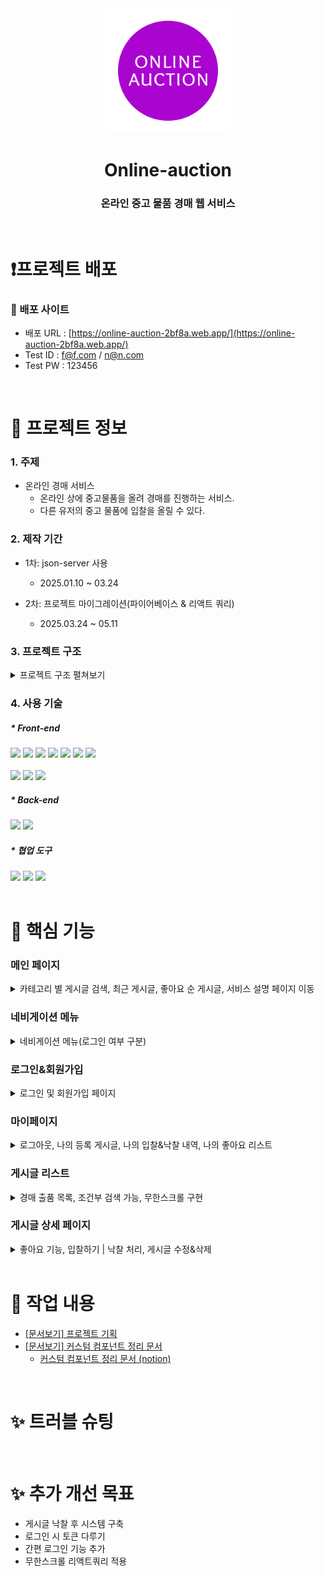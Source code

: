 <div align="middle">
  <img width="200px;" src="/public/images/logo.svg"/>
</div>
<h1 align="middle">Online-auction</h1>
<h3 align="middle">온라인 중고 물품 경매 웹 서비스</h3>
<br />

# ❗프로젝트 배포

### 🎥 배포 사이트

<!-- 온라인 경매 시스템 -->
<!-- 리액트 & 파이어베이스를 이용한 개인 프로젝트 -->

- 배포 URL : [https://online-auction-2bf8a.web.app/](https://online-auction-2bf8a.web.app/)
- Test ID : f@f.com / n@n.com
- Test PW : 123456

<br />

# 📃 프로젝트 정보

### 1. 주제

- 온라인 경매 서비스
  - 온라인 상에 중고물품을 올려 경매를 진행하는 서비스.
  - 다른 유저의 중고 물품에 입찰을 올릴 수 있다.

### 2. 제작 기간

- 1차: json-server 사용

  - 2025.01.10 ~ 03.24

- 2차: 프로젝트 마이그레이션(파이어베이스 & 리액트 쿼리)
  - 2025.03.24 ~ 05.11

### 3. 프로젝트 구조

<details>
<summary>프로젝트 구조 펼쳐보기</summary>
<div markdown="1" style="padding-left: 15px;">

```
├── README.md
├── index.html
├── eslint.config.js
├── .gitignore
├── vite.config.ts
├── package.json
├── yarn.lock
├── firebase.json
├── .firebaserc
│
├── public
│    └── images/...
└── src
  ├── main.tsx
  ├── App.tsx
  ├── index.css
  ├── apis/libs
  │     └── index.ts
  │     └── auction.ts
  │     └── home.ts
  │     └── mypage.ts
  ├── stores
  │     └── useAuthStore.ts
  ├── components
  │     ├── common
  │     │     ├── CommonButton.tsx
  │     │     ├── CommonInput.tsx
  │     │     .
  │     │     .
  │     │     .
  │     │     └── CommonModal.tsx
  │     ├── pages
  │     │     └── mypage
  │     │            └── MypageList.tsx
  │     └── UI
  │           ├── DataLoading.tsx
  │           ├── Loading.tsx
  │           └── Logo.tsx
  ├── constants
  │     ├── firebase.ts
  │     ├── category.ts
  │     └── mypage.ts
  ├── libs
  │     ├── firebase.ts
  │     └── queryClient.ts
  ├── utils
  │     └── index.ts
  ├── pages
  │     ├── Home.tsx
  │     ├── login
  │     │     ├── Login.tsx
  │     │     └── Register.tsx
  │     ├── auction
  │     │     ├── Detail.tsx
  │     │     ├── List.tsx
  │     │     └── SellerItems.tsx
  │     ├── mypage
  │     │     ├── Mypage.tsx
  │     │     ├── MySellList.tsx
  │     │     ├── MyBidList.tsx
  │     │     ├── MyBidAward.tsx
  │     │     └── MyFavoriteList.tsx
  │     ├── sell
  │     │     ├── Sell.tsx
  │     │     └── Edit.tsx
  │     ├── services
  │     │     ├── Services.tsx
  │     │     ├── Notice.tsx
  │     │     └── Faq.tsx
  │     ├── guide
  │     │     └── Guide.tsx
  │     └── NotFound.tsx
  ├── types
  │     ├── index.ts
  │     ├── component.ts
  │     ├── user.ts
  │     ├── post.ts
  │     └── style.jsx
  ├── styles
  │     ├── AppStyle.tsx
  │     ├── CommonStyle.tsx
  │     ├── LoginStyle.tsx
  │     ├── HomeStyle.tsx
  │     ├── AuctionStyle.tsx
  │     ├── MypageStyle.tsx
  │     ├── SellPageStyle.tsx
  │     └── ServiceStyle.tsx
  └── dev-only
        └── dev-only code
```

</div>
</details>

### 4. 사용 기술

##### \* Front-end

<!-- react, typescript, vite, javascript, zustand, axios -->
<div>
  <img src="https://img.shields.io/badge/React-61DAFB?style=for-the-badge&logo=React&logoColor=black">
  <img src="https://img.shields.io/badge/Typescript-3178C6?style=for-the-badge&logo=Typescript&logoColor=white">
  <img src="https://img.shields.io/badge/Vite-646CFF?style=for-the-badge&logo=Vite&logoColor=white">
  <img src="https://img.shields.io/badge/Javascript-F7DF1E?style=for-the-badge&logo=Javascript&logoColor=black">
  <img src="https://img.shields.io/badge/zustand-000000?style=for-the-badge&logo=circle&logoColor=white">
  <img src="https://img.shields.io/badge/react%20query-FF4154?style=for-the-badge&logo=reactquery&logoColor=white">
  <img src="https://img.shields.io/badge/axios-5A29E4?style=for-the-badge&logo=axios&logoColor=white">
</div>

  <br />

<!-- styled-component, html, css -->
<div>
  <img src="https://img.shields.io/badge/styled%20components-DB7093?style=for-the-badge&logo=styledcomponents&logoColor=white">
  <img src="https://img.shields.io/badge/Html-E34F26?style=for-the-badge&logo=Html5&logoColor=white">
  <img src="https://img.shields.io/badge/css-1572B6?style=for-the-badge&logo=css3&logoColor=white">
</div>

##### \* Back-end

<!-- firebase, json-server -->
<div>
  <img src="https://img.shields.io/badge/firebase-DD2C00?style=for-the-badge&logo=firebase&logoColor=white">
  <img src="https://img.shields.io/badge/json%20server-000000?style=for-the-badge&logo=json&logoColor=white">
</div>

##### \* 협업 도구

<!-- git, github, notion -->
<div>
  <img src="https://img.shields.io/badge/git-F05032?style=for-the-badge&logo=git&logoColor=white">
  <img src="https://img.shields.io/badge/github-181717?style=for-the-badge&logo=github&logoColor=white">
  <img src="https://img.shields.io/badge/notion-000000?style=for-the-badge&logo=notion&logoColor=white">
</div>

<br />

# 🔑 핵심 기능

<!-- 홈화면, 로그인&회원가입, 마이페이지, 리스트, 게시글 등록, 디테일 페이지 -->

### 메인 페이지

<details>
<summary>카테고리 별 게시글 검색, 최근 게시글, 좋아요 순 게시글, 서비스 설명 페이지 이동</summary>
<div markdown="1" style="padding-left: 15px;">
  <img width="383" alt="image" src="https://github.com/user-attachments/assets/65936dea-7d15-4183-9285-d6e3292f9517" />
</div>
</details>

### 네비게이션 메뉴

<details>
<summary>네비게이션 메뉴(로그인 여부 구분)</summary>
<div markdown="1" style="padding-left: 15px;">
  
<br />

- 로그인 상태: mypage 메뉴 보임
<img width="475" alt="image" src="https://github.com/user-attachments/assets/1e30339b-4e76-4a88-883a-eb4f23b27df1" />

<br />

- 로그아웃 상태: mypage 메뉴 사라짐
<img width="479" alt="image" src="https://github.com/user-attachments/assets/82dbec3d-89f9-4f26-846f-2e54db03c645" />

<br />
</div>
</details>

### 로그인&회원가입

<details>
<summary>로그인 및 회원가입 페이지</summary>
<div markdown="1" style="padding-left: 15px;">

  <img width="473" alt="image" src="https://github.com/user-attachments/assets/eea09407-df93-4769-a48f-63b457914dbb" />

  <img width="472" alt="image" src="https://github.com/user-attachments/assets/b6c455b9-eacd-4b50-8a3a-24ff4bdd9a1c" />

</div>
</details>

### 마이페이지

<details>
<summary>로그아웃, 나의 등록 게시글, 나의 입찰&낙찰 내역, 나의 좋아요 리스트</summary>
<div markdown="1" style="padding-left: 15px;">

<br />

- 마이페이지 화면
<img width="320" alt="image" src="https://github.com/user-attachments/assets/8b973a24-d11b-4610-8d11-0258ff991265" />

- 각 항목 별 더 보기 페이지: 무한스크롤 구현
<img width="386" alt="image" src="https://github.com/user-attachments/assets/76858720-6639-45c3-8a7b-06594f56cbfc" />

- 나의 등록 게시글: 해당 게시글의 마감 여부 구분 가능
- 나의 낙찰 내역, 나의 좋아요 리스트: 게시글 확인
      <details>
        <summary>나의 입찰 내역: 각 게시글 클릭 시 나의 입찰 기록 확인 가능</summary>
        <div markdown="1" style="padding-left: 15px;">
        <img width="449" alt="image" src="https://github.com/user-attachments/assets/6fdbe92f-f383-466b-be1d-b6ef54cca2d7" />
        </div>
      </details>

</div>
</details>

### 게시글 리스트

<details>
<summary>경매 출품 목록, 조건부 검색 가능, 무한스크롤 구현</summary>
<div markdown="1" style="padding-left: 15px;">
  <img width="263" alt="image" src="https://github.com/user-attachments/assets/753cfac3-2a20-40f2-801b-d6e9a299368f" />
</div>
</details>

### 게시글 상세 페이지

<details>
<summary>좋아요 기능, 입찰하기 | 낙찰 처리, 게시글 수정&삭제</summary>
<div markdown="1" style="padding-left: 15px;">

- 게시글 작성자: 좋아요 비활성화, 수정&삭제 버튼 활성화, 낙찰 처리 버튼 활성화
        <details>
        <summary>이미지 보기</summary>
        <div markdown="1" style="padding-left: 15px;">
          <img width="263" alt="image" src="https://github.com/user-attachments/assets/6712353a-bf20-409e-9224-143b91b2a956" />
        </div>
        </details>

- 일반 사용자: 입찰 금액 입력, 좋아요 활성화
        <details>
        <summary>이미지 보기</summary>
        <div markdown="1" style="padding-left: 15px;">
          <img width="263" alt="image" src="https://github.com/user-attachments/assets/83863df2-9655-449b-95cd-d0662790bb5f" />
        </div>
        </details>

</div>
</details>

<br />

# 📕 작업 내용

- [[문서보기] 프로젝트 기획](https://github.com/vitaZ-dev/online-auction/wiki/%EA%B3%B5%ED%86%B5-%EC%BB%B4%ED%8F%AC%EB%84%8C%ED%8A%B8-%EB%AC%B8%EC%84%9C)
- [[문서보기] 커스텀 컴포넌트 정리 문서](https://github.com/vitaZ-dev/online-auction/wiki/%EA%B3%B5%ED%86%B5-%EC%BB%B4%ED%8F%AC%EB%84%8C%ED%8A%B8-%EB%AC%B8%EC%84%9C)
  - [커스텀 컴포넌트 정리 문서 (notion)](https://www.notion.so/Custom-Component-19a90b03460a80bca2f3e336e5b31a3c)

<br />

# ✨ 트러블 슈팅

<br />

# ✨ 추가 개선 목표

- 게시글 낙찰 후 시스템 구축
- 로그인 시 토큰 다루기
- 간편 로그인 기능 추가
- 무한스크롤 리액트쿼리 적용
